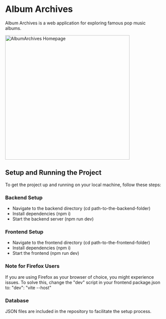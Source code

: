 # Album Archives

Album Archives is a web application for exploring famous pop music albums.

<img src="aa-homepage" alt="AlbumArchives Homepage" width="400"/>

## Setup and Running the Project

To get the project up and running on your local machine, follow these steps:

### Backend Setup

- Navigate to the backend directory (cd path-to-the-backend-folder)
- Install dependencies (npm i)
- Start the backend server (npm run dev)

### Frontend Setup
- Navigate to the frontend directory (cd path-to-the-frontend-folder)
- Install dependencies (npm i)
- Start the frontend (npm run dev)

### Note for Firefox Users
If you are using Firefox as your browser of choice, you might experience issues. To solve this, change the "dev" script in your frontend package.json to:
"dev": "vite --host"

### Database
JSON files are included in the repository to facilitate the setup process.
